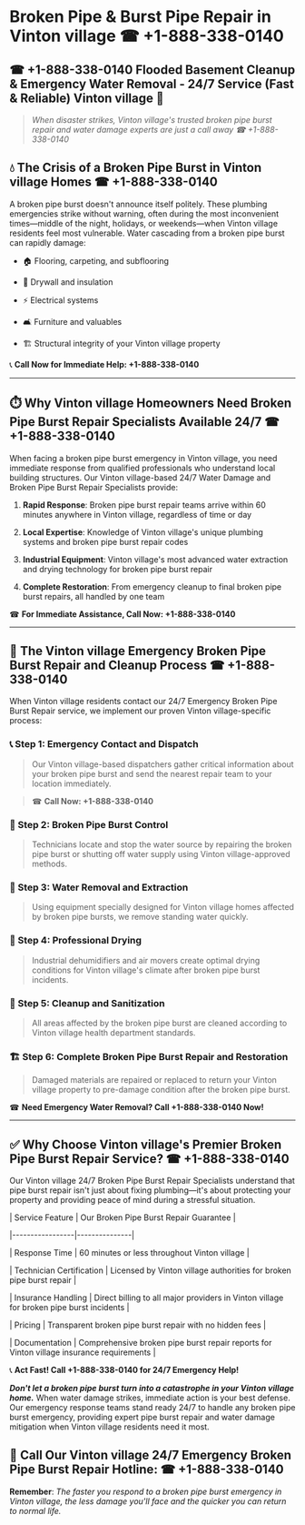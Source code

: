 # Broken Pipe & Burst Pipe Repair in Vinton village ☎ +1-888-338-0140  
## ☎ +1-888-338-0140 Flooded Basement Cleanup & Emergency Water Removal - 24/7 Service (Fast & Reliable) Vinton village 🚨  

> *When disaster strikes, Vinton village's trusted broken pipe burst repair and water damage experts are just a call away ☎ +1-888-338-0140*  

## 💧 The Crisis of a Broken Pipe Burst in Vinton village Homes ☎ +1-888-338-0140  

A broken pipe burst doesn't announce itself politely. These plumbing emergencies strike without warning, often during the most inconvenient times—middle of the night, holidays, or weekends—when Vinton village residents feel most vulnerable. Water cascading from a broken pipe burst can rapidly damage:  

* 🏠 Flooring, carpeting, and subflooring  
* 🧱 Drywall and insulation  
* ⚡ Electrical systems  
* 🛋️ Furniture and valuables  
* 🏗️ Structural integrity of your Vinton village property  

📞 **Call Now for Immediate Help: +1-888-338-0140**  

---  

## ⏱️ Why Vinton village Homeowners Need Broken Pipe Burst Repair Specialists Available 24/7 ☎ +1-888-338-0140  

When facing a broken pipe burst emergency in Vinton village, you need immediate response from qualified professionals who understand local building structures. Our Vinton village-based 24/7 Water Damage and Broken Pipe Burst Repair Specialists provide:  

1. **Rapid Response**: Broken pipe burst repair teams arrive within 60 minutes anywhere in Vinton village, regardless of time or day  
2. **Local Expertise**: Knowledge of Vinton village's unique plumbing systems and broken pipe burst repair codes  
3. **Industrial Equipment**: Vinton village's most advanced water extraction and drying technology for broken pipe burst repair  
4. **Complete Restoration**: From emergency cleanup to final broken pipe burst repairs, all handled by one team  

☎ **For Immediate Assistance, Call Now: +1-888-338-0140**  

---  

## 🔧 The Vinton village Emergency Broken Pipe Burst Repair and Cleanup Process ☎ +1-888-338-0140  

When Vinton village residents contact our 24/7 Emergency Broken Pipe Burst Repair service, we implement our proven Vinton village-specific process:  

### 📞 Step 1: Emergency Contact and Dispatch  
> Our Vinton village-based dispatchers gather critical information about your broken pipe burst and send the nearest repair team to your location immediately.  
> ☎ **Call Now: +1-888-338-0140**  

### 🚿 Step 2: Broken Pipe Burst Control  
> Technicians locate and stop the water source by repairing the broken pipe burst or shutting off water supply using Vinton village-approved methods.  

### 🌊 Step 3: Water Removal and Extraction  
> Using equipment specially designed for Vinton village homes affected by broken pipe bursts, we remove standing water quickly.  

### 💨 Step 4: Professional Drying  
> Industrial dehumidifiers and air movers create optimal drying conditions for Vinton village's climate after broken pipe burst incidents.  

### 🧼 Step 5: Cleanup and Sanitization  
> All areas affected by the broken pipe burst are cleaned according to Vinton village health department standards.  

### 🏗️ Step 6: Complete Broken Pipe Burst Repair and Restoration  
> Damaged materials are repaired or replaced to return your Vinton village property to pre-damage condition after the broken pipe burst.  

☎ **Need Emergency Water Removal? Call +1-888-338-0140 Now!**  

---  

## ✅ Why Choose Vinton village's Premier Broken Pipe Burst Repair Service? ☎ +1-888-338-0140  

Our Vinton village 24/7 Broken Pipe Burst Repair Specialists understand that pipe burst repair isn't just about fixing plumbing—it's about protecting your property and providing peace of mind during a stressful situation.  

| Service Feature | Our Broken Pipe Burst Repair Guarantee |  
|-----------------|---------------|  
| Response Time | 60 minutes or less throughout Vinton village |  
| Technician Certification | Licensed by Vinton village authorities for broken pipe burst repair |  
| Insurance Handling | Direct billing to all major providers in Vinton village for broken pipe burst incidents |  
| Pricing | Transparent broken pipe burst repair with no hidden fees |  
| Documentation | Comprehensive broken pipe burst repair reports for Vinton village insurance requirements |  

📞 **Act Fast! Call +1-888-338-0140 for 24/7 Emergency Help!**  

***Don't let a broken pipe burst turn into a catastrophe in your Vinton village home.*** When water damage strikes, immediate action is your best defense. Our emergency response teams stand ready 24/7 to handle any broken pipe burst emergency, providing expert pipe burst repair and water damage mitigation when Vinton village residents need it most.  

## 📱 Call Our Vinton village 24/7 Emergency Broken Pipe Burst Repair Hotline: ☎ +1-888-338-0140  

**Remember**: *The faster you respond to a broken pipe burst emergency in Vinton village, the less damage you'll face and the quicker you can return to normal life.*